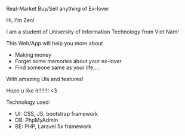  Real-Market
Buy/Sell anything of Ex-lover

Hi, I'm Zen!

I am a student of University of Information Technology from Viet Nam!


This Web/App will help you more about 
- Making money
- Forget some memories about your ex-lover
- Find someone same as your life,....

With amazing UIs and features!

Hope u like it!!!!!!! <3

Technology used: 
+ UI: CSS, JS, bootstrap framework
+ DB: PhpMyAdmin
+ BE: PHP, Laravel 5x framework
